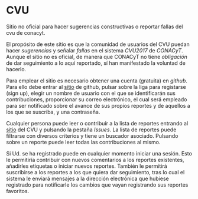 # CVU
Sitio no oficial para hacer sugerencias constructivas o reportar fallas del cvu de conacyt.

El propósito de este sitio es que la comunidad de usuarios del CVU puedan hacer *sugerencias* y señalar *fallas* en el sistema *CVU2017* de *CONACyT*. Aunque el sitio no es oficial, de manera que CONACyT no tiene *obligación* de dar seguimiento a lo aquí reportado, sí han manifestado la voluntad de hacerlo. 

Para emplear el sitio es necesario obtener una cuenta (gratuita) en *github*. Para ello debe entrar al [sitio](https://github.com) de github, pulsar sobre la liga para registarse (sign up), elegir un nombre de usuario con el que se identificarán sus contribuciones, proporcionar su correo electrónico, el cual será empleado para ser notificado sobre el avance de sus propios reportes y de aquellos a los que se suscriba, y una contraseña.

Cualquier persona puede leer o contribuír a la lista de reportes entrando al [sitio](https://github.com/wlmb/CVU) del CVU y pulsando la pestaña *Issues*. La lista de reportes puede filtrarse con diversos criterios y tiene un buscador asociado. Pulsando sobre un reporte puede leer todas las contribuciones al mismo. 

Si Ud. se ha registrado puede en cualquier momento iniciar una sesión. Esto le permitiría contribuir con nuevos comentarios a los reportes existentes, añadirles etiquetas o iniciar nuevos reportes. También le permitirá suscribirse a los reportes a los que quiera dar seguimiento, tras lo cual el sistema le enviará mensajes a la dirección electrónica que hubiese registrado para notificarle los cambios que vayan registrando sus reportes favoritos.

